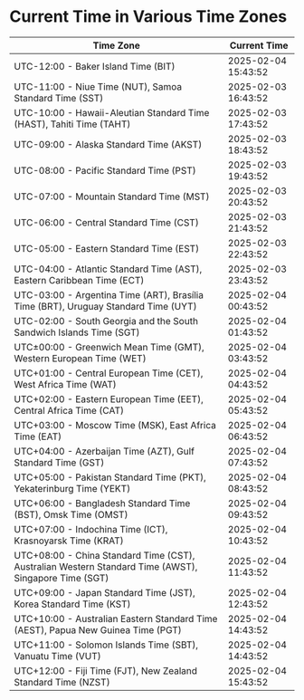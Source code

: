 # Current Time in Various Time Zones

| Time Zone | Current Time |
|-----------|--------------|
| UTC-12:00 - Baker Island Time (BIT) | 2025-02-04 15:43:52 |
| UTC-11:00 - Niue Time (NUT), Samoa Standard Time (SST) | 2025-02-03 16:43:52 |
| UTC-10:00 - Hawaii-Aleutian Standard Time (HAST), Tahiti Time (TAHT) | 2025-02-03 17:43:52 |
| UTC-09:00 - Alaska Standard Time (AKST) | 2025-02-03 18:43:52 |
| UTC-08:00 - Pacific Standard Time (PST) | 2025-02-03 19:43:52 |
| UTC-07:00 - Mountain Standard Time (MST) | 2025-02-03 20:43:52 |
| UTC-06:00 - Central Standard Time (CST) | 2025-02-03 21:43:52 |
| UTC-05:00 - Eastern Standard Time (EST) | 2025-02-03 22:43:52 |
| UTC-04:00 - Atlantic Standard Time (AST), Eastern Caribbean Time (ECT) | 2025-02-03 23:43:52 |
| UTC-03:00 - Argentina Time (ART), Brasília Time (BRT), Uruguay Standard Time (UYT) | 2025-02-04 00:43:52 |
| UTC-02:00 - South Georgia and the South Sandwich Islands Time (SGT) | 2025-02-04 01:43:52 |
| UTC±00:00 - Greenwich Mean Time (GMT), Western European Time (WET) | 2025-02-04 03:43:52 |
| UTC+01:00 - Central European Time (CET), West Africa Time (WAT) | 2025-02-04 04:43:52 |
| UTC+02:00 - Eastern European Time (EET), Central Africa Time (CAT) | 2025-02-04 05:43:52 |
| UTC+03:00 - Moscow Time (MSK), East Africa Time (EAT) | 2025-02-04 06:43:52 |
| UTC+04:00 - Azerbaijan Time (AZT), Gulf Standard Time (GST) | 2025-02-04 07:43:52 |
| UTC+05:00 - Pakistan Standard Time (PKT), Yekaterinburg Time (YEKT) | 2025-02-04 08:43:52 |
| UTC+06:00 - Bangladesh Standard Time (BST), Omsk Time (OMST) | 2025-02-04 09:43:52 |
| UTC+07:00 - Indochina Time (ICT), Krasnoyarsk Time (KRAT) | 2025-02-04 10:43:52 |
| UTC+08:00 - China Standard Time (CST), Australian Western Standard Time (AWST), Singapore Time (SGT) | 2025-02-04 11:43:52 |
| UTC+09:00 - Japan Standard Time (JST), Korea Standard Time (KST) | 2025-02-04 12:43:52 |
| UTC+10:00 - Australian Eastern Standard Time (AEST), Papua New Guinea Time (PGT) | 2025-02-04 14:43:52 |
| UTC+11:00 - Solomon Islands Time (SBT), Vanuatu Time (VUT) | 2025-02-04 14:43:52 |
| UTC+12:00 - Fiji Time (FJT), New Zealand Standard Time (NZST) | 2025-02-04 15:43:52 |
